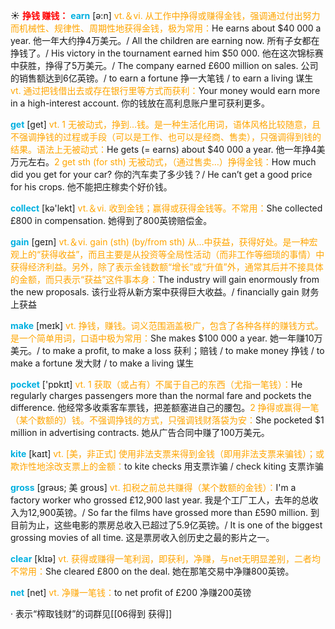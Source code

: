 ☀ <font color="red">**挣钱 赚钱：**</font>
<font color="sky blue">**earn**</font> [ə:n] 
<font color="orange">vt.＆vi. 从工作中挣得或赚得金钱，强调通过付出努力而机械性、规律性、周期性地获得金钱，极为常用：</font>He earns about $40 000 a year. 他一年大约挣4万美元。/ All the children are earning now. 所有子女都在挣钱了。/ His victory in the tournament earned him $50 000. 他在这次锦标赛中获胜，挣得了5万美元。/ The company earned £600 million on sales. 公司的销售额达到6亿英镑。/ to earn a fortune 挣一大笔钱 / to earn a living 谋生 <font color="orange">vt. 通过把钱借出去或存在银行里等方式而获利：</font>Your money would earn more in a high-interest account. 你的钱放在高利息账户里可获利更多。

<font color="sky blue">**get**</font> [ɡet] 
<font color="orange">vt. 1 无被动式，挣到…钱。是一种生活化用词，语体风格比较随意，且不强调挣钱的过程或手段（可以是工作、也可以是经商、售卖），只强调得到钱的结果。语法上无被动式：</font>He gets (= earns) about $40 000 a year. 他一年挣4美万元左右。<font color="orange">2 get sth (for sth) 无被动式，（通过售卖…）挣得金钱：</font>How much did you get for your car? 你的汽车卖了多少钱？/ He can’t get a good price for his crops. 他不能把庄稼卖个好价钱。

<font color="sky blue">**collect**</font> [kə'lekt] 
<font color="orange">vt.＆vi. 收到金钱；赢得或获得金钱等。不常用：</font>She collected £800 in compensation. 她得到了800英镑赔偿金。

<font color="sky blue">**gain**</font> [ɡeɪn] 
<font color="orange">vt.＆vi. gain (sth) (by/from sth) 从…中获益，获得好处。是一种宏观上的“获得收益”，而且主要是从投资等全局性活动（而非工作等细琐的事情）中获得经济利益。另外，除了表示金钱数额“增长”或“升值”外，通常其后并不接具体的金额，而只表示“获益”这件事本身：</font>The industry will gain enormously from the new proposals. 该行业将从新方案中获得巨大收益。/ financially gain 财务上获益

<font color="sky blue">**make**</font> [meɪk] 
<font color="orange">vt. 挣钱，赚钱。词义范围涵盖极广，包含了各种各样的赚钱方式。是一个简单用词，口语中极为常用：</font>She makes $100 000 a year. 她一年赚10万美元。/ to make a profit, to make a loss 获利；赔钱 / to make money 挣钱 / to make a fortune 发大财 / to make a living 谋生

<font color="sky blue">**pocket**</font> ['pɒkɪt] 
<font color="orange">vt. 1 获取（或占有）不属于自己的东西（尤指一笔钱）：</font>He regularly charges passengers more than the normal fare and pockets the difference. 他经常多收乘客车票钱，把差额塞进自己的腰包。<font color="orange">2 挣得或赢得一笔（某个数额的）钱。不强调挣钱的方式，只强调钱财落袋为安：</font>She pocketed $1 million in advertising contracts. 她从广告合同中赚了100万美元。

<font color="sky blue">**kite**</font> [kaɪt] 
<font color="orange">vt. [美，非正式] 使用非法支票来得到金钱（即用非法支票来骗钱）；或欺诈性地涂改支票上的金额：</font>to kite checks 用支票诈骗 / check kiting 支票诈骗
           
<font color="sky blue">**gross**</font> [grəʊs; 美 groʊs]
<font color="orange">vt. 扣税之前总共赚得（某个数额的金钱）：</font>I'm a factory worker who grossed £12,900 last year. 我是个工厂工人，去年的总收入为12,900英镑。/ So far the films have grossed more than £590 million. 到目前为止，这些电影的票房总收入已超过了5.9亿英镑。/ It is one of the biggest grossing movies of all time. 这是票房收入创历史之最的影片之一。

<font color="sky blue">**clear**</font> [klɪə] 
<font color="orange">vt. 获得或赚得一笔利润，即获利，净赚，与net无明显差别，二者均不常用：</font>She cleared £800 on the deal. 她在那笔交易中净赚800英镑。

<font color="sky blue">**net**</font> [net] 
<font color="orange">vt. 净赚一笔钱：</font>to net profit of £200 净赚200英镑
           
· 表示“榨取钱财”的词群见[[06得到 获得]]
